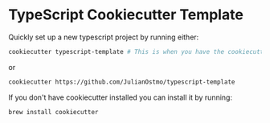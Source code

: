 # TypeScript Cookiecutter Template

Quickly set up a new typescript project by running either:

```sh
cookiecutter typescript-template # This is when you have the cookiecutter cloned down locally
```

or

```sh
cookiecutter https://github.com/JulianOstmo/typescript-template
```

If you don't have cookiecutter installed you can install it by running:

```sh
brew install cookiecutter
```
